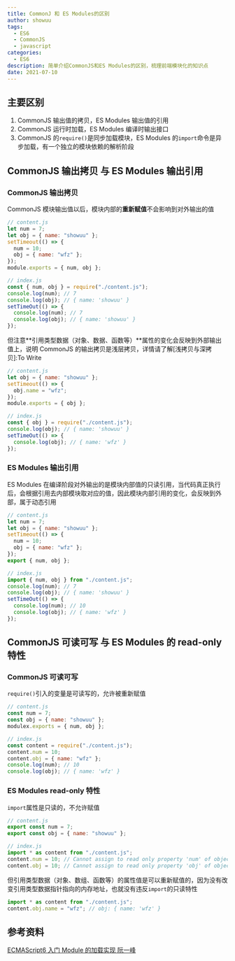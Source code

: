 ```yaml
---
title: CommonJ 和 ES Modules的区别
author: showuu
tags:
  - ES6
  - CommonJS
  - javascript
categories:
  - ES6
description: 简单介绍CommonJS和ES Modules的区别，梳理前端模块化的知识点
date: 2021-07-10
---
```


## 主要区别

1. CommonJS 输出值的拷贝，ES Modules 输出值的引用
2. CommonJS 运行时加载，ES Modules 编译时输出接口
3. CommonJS 的`require()`是同步加载模块，ES Modules 的`import`命令是异步加载，有一个独立的模块依赖的解析阶段

## CommonJS 输出拷贝 与 ES Modules 输出引用

### CommonJS 输出拷贝

CommonJS 模块输出值以后，模块内部的**重新赋值**不会影响到对外输出的值

```javascript
// content.js
let num = 7;
let obj = { name: "showuu" };
setTimeout(() => {
  num = 10;
  obj = { name: "wfz" };
});
module.exports = { num, obj };

// index.js
const { num, obj } = require("./content.js");
console.log(num); // 7
console.log(obj); // { name: 'showuu' }
setTimeOut(() => {
  console.log(num); // 7
  console.log(obj); // { name: 'showuu' }
});
```

但注意**引用类型数据（对象、数据、函数等）**属性的变化会反映到外部输出值上，说明 CommonJS 的输出拷贝是浅层拷贝，详情请了解[浅拷贝与深拷贝]:To Write

```javascript
// content.js
let obj = { name: "showuu" };
setTimeout(() => {
  obj.name = "wfz";
});
module.exports = { obj };

// index.js
const { obj } = require("./content.js");
console.log(obj); // { name: 'showuu' }
setTimeOut(() => {
  console.log(obj); // { name: 'wfz' }
});
```

### ES Modules 输出引用

ES Modules 在编译阶段对外输出的是模块内部值的只读引用，当代码真正执行后，会根据引用去内部模块取对应的值，因此模块内部引用的变化，会反映到外部，属于动态引用

```javascript
// content.js
let num = 7;
let obj = { name: "showuu" };
setTimeout(() => {
  num = 10;
  obj = { name: "wfz" };
});
export { num, obj };

// index.js
import { num, obj } from "./content.js";
console.log(num); // 7
console.log(obj); // { name: 'showuu' }
setTimeOut(() => {
  console.log(num); // 10
  console.log(obj); // { name: 'wfz' }
});
```

## CommonJS 可读可写 与 ES Modules 的 read-only 特性

### CommonJS 可读可写

`require()`引入的变量是可读写的，允许被重新赋值

```javascript
// content.js
const num = 7;
const obj = { name: "showuu" };
modulex.exports = { num, obj };

// index.js
const content = require("./content.js");
content.num = 10;
content.obj = { name: "wfz" };
console.log(num); // 10
console.log(obj); // { name: 'wfz' }
```

### ES Modules read-only 特性

`import`属性是只读的，不允许赋值

```javascript
// content.js
export const num = 7;
export const obj = { name: "showuu" };

// index.js
import * as content from "./content.js";
content.num = 10; // Cannot assign to read only property 'num' of object '[object Module]'
content.obj = 10; // Cannot assign to read only property 'obj' of object '[object Module]'
```

但引用类型数据（对象、数组、函数等）的属性值是可以重新赋值的，因为没有改变引用类型数据指针指向的内存地址，也就没有违反`import`的只读特性

```javascript
import * as content from "./content.js";
content.obj.name = "wfz"; // obj: { name: 'wfz' }
```

## 参考资料

[ECMAScript6 入门 Module 的加载实现 阮一峰](https://es6.ruanyifeng.com/#docs/module-loader)
